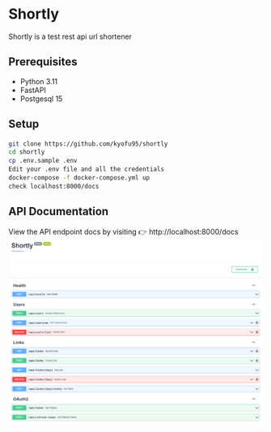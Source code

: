 # Shortly
Shortly is a test rest api url shortener

## Prerequisites
* Python 3.11
* FastAPI
* Postgesql 15

## Setup
```bash
git clone https://github.com/kyofu95/shortly
cd shortly
cp .env.sample .env
Edit your .env file and all the credentials
docker-compose -f docker-compose.yml up
check localhost:8000/docs
```

## API Documentation
View the API endpoint docs by visiting 👉 http://localhost:8000/docs
![api.png](https://github.com/kyofu95/shortly/blob/main/.github/api.png)